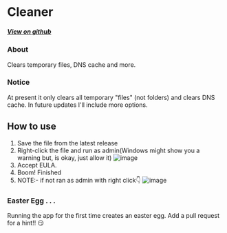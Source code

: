 # Cleaner
##### [View on github](https://github.com/Harshu743/Cleaner)
### About
Clears temporary files, DNS cache and more.
### Notice
At present it only clears all temporary "files" (not folders) and clears DNS cache. In future updates I'll include more options.

## How to use
1. Save the file from the latest release
2. Right-click the file and run as admin(Windows might show you a warning but, is okay, just allow it)
![image](https://user-images.githubusercontent.com/89630341/147543354-fa90c7f6-fd30-46d4-8bd5-2995faa333dc.png)
3. Accept EULA.
4. Boom! Finished
5. NOTE:- if not ran as admin with right click👇
![image](https://user-images.githubusercontent.com/89630341/147553106-5f6c3567-e963-41cf-8f66-ae447645c13b.png)


### Easter Egg . . .
Running the app for the first time creates an easter egg. Add a pull request for a hint!! 😏
